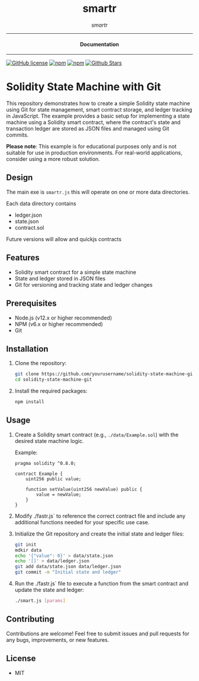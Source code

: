 

<div align="center">  
  <h1>smartr</h1>
</div>

<div align="center">  
<i>smartr</i>
</div>

---

<div align="center">
<h4>Documentation</h4>
</div>

---

[![GitHub license](https://img.shields.io/badge/license-MIT-blue.svg)](https://github.com/nostrapps/smartr/blob/gh-pages/LICENSE)
[![npm](https://img.shields.io/npm/v/smartr)](https://npmjs.com/package/smartr)
[![npm](https://img.shields.io/npm/dw/smartr.svg)](https://npmjs.com/package/smartr)
[![Github Stars](https://img.shields.io/github/stars/nostrapps/smartr.svg)](https://github.com/nostrapps/smartr/)

# Solidity State Machine with Git

This repository demonstrates how to create a simple Solidity state machine using Git for state management, smart contract storage, and ledger tracking in JavaScript. The example provides a basic setup for implementing a state machine using a Solidity smart contract, where the contract's state and transaction ledger are stored as JSON files and managed using Git commits.

**Please note**: This example is for educational purposes only and is not suitable for use in production environments. For real-world applications, consider using a more robust solution.

## Design

The main exe is `smartr.js` this will operate on one or more data directories.

Each data directory contains
- ledger.json
- state.json
- contract.sol

Future versions will allow and quickjs contracts

## Features

- Solidity smart contract for a simple state machine
- State and ledger stored in JSON files
- Git for versioning and tracking state and ledger changes

## Prerequisites

- Node.js (v12.x or higher recommended)
- NPM (v6.x or higher recommended)
- Git

## Installation

1. Clone the repository:

   ```bash
   git clone https://github.com/yourusername/solidity-state-machine-git.git
   cd solidity-state-machine-git
   ```

2. Install the required packages:

   ```bash
   npm install
   ```

## Usage

1. Create a Solidity smart contract (e.g., `./data/Example.sol`) with the desired state machine logic.

   Example:

   ```solidity
   pragma solidity ^0.8.0;

   contract Example {
       uint256 public value;

       function setValue(uint256 newValue) public {
           value = newValue;
       }
   }
   ```

2. Modify ./fastr.js` to reference the correct contract file and include any additional functions needed for your specific use case.

3. Initialize the Git repository and create the initial state and ledger files:

   ```bash
   git init
   mdkir data
   echo '{"value": 0}' > data/state.json
   echo '[]' > data/ledger.json
   git add data/state.json data/ledger.json
   git commit -m "Initial state and ledger"
   ```

4. Run the ./fastr.js` file to execute a function from the smart contract and update the state and ledger:

   ```bash
   ./smart.js [params]
   ```

## Contributing

Contributions are welcome! Feel free to submit issues and pull requests for any bugs, improvements, or new features.


## License

- MIT
